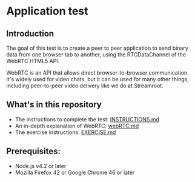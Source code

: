 # Application test

## Introduction

The goal of this test is to create a peer to peer application to send binary data from one browser tab to another, using the RTCDataChannel of the WebRTC HTML5 API.

WebRTC is an API that allows direct browser-to-browser communication. It's widely used for video chats, but it can be used for many other things, including peer-to-peer video delivery like we do at Streamroot.

## What's in this repository

- The instructions to complete the test: [INSTRUCTIONS.md](INSTRUCTIONS.md)
- An in-depth explanation of WebRTC: [webRTC.md](webRTC.md)
- The exercise instructions: [EXERCISE.md](EXERCISE.md)

## Prerequisites:

- Node.js v4.2 or later
- Mozilla Firefox 42 or Google Chrome 46 or later



